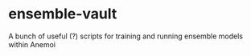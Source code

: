 # ensemble-vault
A bunch of useful (?) scripts for training and running ensemble models within Anemoi
